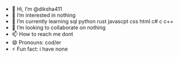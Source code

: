 - 👋 Hi, I’m @diksha411
- 👀 I’m interested in nothing
- 🌱 I’m currently learning sql python rust javascpt css html c# c c++
- 💞️ I’m looking to collaborate on nothing
- 📫 How to reach me dont
- 😄 Pronouns: cod/er
- ⚡ Fun fact: i have none

<!---
diksha411/diksha411 is a ✨ special ✨ repository because its `README.md` (this file) appears on your GitHub profile.
You can click the Preview link to take a look at your changes.
--->
